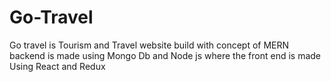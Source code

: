 # Go-Travel
Go travel is Tourism and Travel website build with concept of MERN backend is made using Mongo Db and Node js where the front end is made Using React and Redux 

